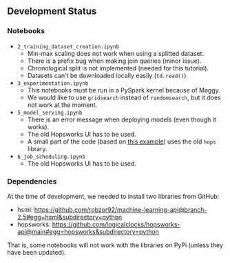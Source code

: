 ## Development Status

### Notebooks

- `2_training_dataset_creation.ipynb`
    - Min-max scaling does not work when using a splitted dataset.
    - There is a prefix bug when making join queries (minor issue).
    - Chronological split is not implemented (needed for this tutorial).
    - Datasets can't be downloaded locally easily (`td.read()`).
- `3_experimentation.ipynb`
    - This notebooks must be run in a PySpark kernel because of Maggy.
    - We would like to use `gridsearch` instead of `randomsearch`, but it does not work at the moment.
- `5_model_serving.ipynb`
    - There is an error message when deploying models (even though it works).
    - The old Hopsworks UI has to be used.
    - A small part of the code (based on [this example](https://hopsworks.readthedocs.io/en/latest/hopsml/python_model_serving.html#serving-python-based-models-on-hopsworks)) uses the old `hops` library.
- `6_job_scheduling.ipynb`
    - The old Hopsworks UI has to be used.

### Dependencies

At the time of development, we needed to install two libraries from GitHub:
- hsml: https://github.com/robzor92/machine-learning-api@branch-2.5#egg=hsml&subdirectory=python
- hopsworks: https://github.com/logicalclocks/hopsworks-api@main#egg=hopsworks&subdirectory=python

That is, some notebooks will not work with the libraries on PyPi (unless they have been updated).